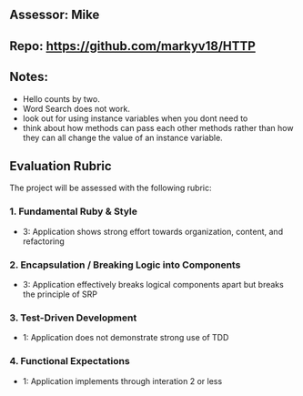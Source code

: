 ## Assessor: Mike

## Repo: https://github.com/markyv18/HTTP

## Notes:
* Hello counts by two.
* Word Search does not work.
* look out for using instance variables when you dont need to
* think about how methods can pass each other methods rather than how they can all change the value of an instance variable.



## Evaluation Rubric

The project will be assessed with the following rubric:

### 1. Fundamental Ruby & Style

*   3: Application shows strong effort towards organization, content, and refactoring

### 2. Encapsulation / Breaking Logic into Components
*   3: Application effectively breaks logical components apart but breaks the principle of SRP

### 3. Test-Driven Development
*   1: Application does not demonstrate strong use of TDD

### 4. Functional Expectations
*   1: Application implements through interation 2 or less
